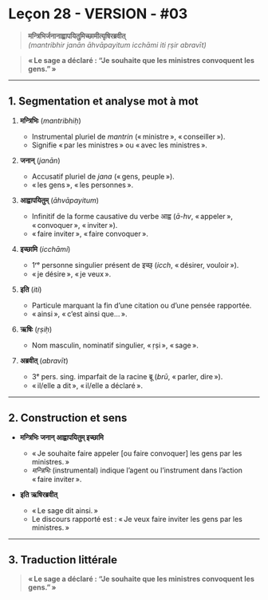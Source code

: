 # Leçon 28 - VERSION - #03 
 
> **मन्त्रिभिर्जनानाह्वापयितुमिच्छामीत्यृषिरब्रवीत्**  
> *(mantribhir janān āhvāpayitum icchāmi iti ṛṣir abravīt)*

> **« Le sage a déclaré : “Je souhaite que les ministres convoquent les gens.” »** 
> 
---

## 1. Segmentation et analyse mot à mot

1. **मन्त्रिभिः** (*mantribhiḥ*)  
   - Instrumental pluriel de *mantrin* (« ministre », « conseiller »).  
   - Signifie « par les ministres » ou « avec les ministres ».  

2. **जनान्** (*janān*)  
   - Accusatif pluriel de *jana* (« gens, peuple »).  
   - « les gens », « les personnes ».  

3. **आह्वापयितुम्** (*āhvāpayitum*)  
   - Infinitif de la forme causative du verbe आह्व (*ā-hv*, « appeler », « convoquer », « inviter »).  
   - « faire inviter », « faire convoquer ».  

4. **इच्छामि** (*icchāmi*)  
   - 1ʳᵉ personne singulier présent de इच्छ् (*icch*, « désirer, vouloir »).  
   - « je désire », « je veux ».  

5. **इति** (*iti*)  
   - Particule marquant la fin d’une citation ou d’une pensée rapportée.  
   - « ainsi », « c’est ainsi que… ».  

6. **ऋषिः** (*ṛṣiḥ*)  
   - Nom masculin, nominatif singulier, « ṛṣi », « sage ».  

7. **अब्रवीत्** (*abravīt*)  
   - 3ᵉ pers. sing. imparfait de la racine ब्रू (*brū*, « parler, dire »).  
   - « il/elle a dit », « il/elle a déclaré ».  

---

## 2. Construction et sens

- **मन्त्रिभिः जनान् आह्वापयितुम् इच्छामि**  
  - « Je souhaite faire appeler [ou faire convoquer] les gens par les ministres. »  
  - *मन्त्रिभिः* (instrumental) indique l’agent ou l’instrument dans l’action « faire inviter ».  

- **इति ऋषिरब्रवीत्**  
  - « Le sage dit ainsi. »  
  - Le discours rapporté est : « Je veux faire inviter les gens par les ministres. »

---

## 3. Traduction littérale

> **« Le sage a déclaré : “Je souhaite que les ministres convoquent les gens.” »** 